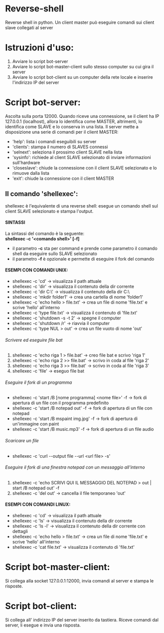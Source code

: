 # Reverse-shell
Reverse shell in python. Un client master può eseguire comandi sui client slave collegati al server  

# Istruzioni d'uso:
1) Avviare lo script bot-server
2) Avviare lo script bot-master-client sullo stesso computer su cui gira il server
3) Avviare lo script bot-client su un computer della rete locale e inserire l'indirizzo IP del server

# Script bot-server:
Ascolta sulla porta 12000. Quando riceve una connessione, se il client ha IP 127.0.0.1 (localhost), allora lo identifica
come MASTER, altrimenti, lo identifica come SLAVE e lo conserva in una lista. Il server mette a disposizione una serie di
comandi per il client MASTER:
- 'help': lista i comandi eseguibili su server 
- 'clients': stampa il numero di SLAVES connessi
- 'selnext': seleziona il prossimo client SLAVE nella lista
- 'sysinfo': richiede al client SLAVE selezionato di inviare informazioni sull'hardware
- 'closeslave': chiude la connessione con il client SLAVE selezionato e lo rimuove dalla lista
- 'exit': chiude la connessione con il client MASTER
## Il comando 'shellexec':
   shellexec è l'equivalente di una reverse shell: esegue un comando shell sul client SLAVE selezionato e stampa l'output. 
   #### SINTASSI
   La sintassi del comando è la seguente:<br/> 
   **shellexec -c '\<comando shell\>' \[-f\]** <br/>
   - il parametro **-c** sta per command e prende come parametro il comando shell da eseguire sullo SLAVE selezionato
   - il parametro **-f** è opzionale e permette di eseguire il fork del comando
   #### ESEMPI CON COMANDI UNIX:
   - shellexec -c 'cd' -> visualizza il path attuale
   - shellexec -c 'dir' -> visualizza il contenuto della dir corrente
   - shellexec -c 'dir C:\\' -> visualizza il contenuto della dir C:\\
   - shellexec -c 'mkdir folder1' -> crea una cartella di nome 'folder1'
   - shellexec -c 'echo hello > file.txt' -> crea un file di nome 'file.txt' e scrive 'hello' all'interno
   - shellexec -c 'type file.txt' -> visualizza il contenuto di 'file.txt'
   - shellexec -c 'shutdown -s -t 2' -> spegne il computer
   - shellexec -c 'shutdown /r' -> riavvia il computer
   - shellexec -c 'type NUL > out' -> crea un file vuoto di nome 'out'
   ###### Scrivere ed eseguire file bat
   1) shellexec -c 'echo riga 1 > file.bat' -> creo file bat e scrivo 'riga 1'
   2) shellexec -c 'echo riga 2 >> file.bat' -> scrivo in coda al file 'riga 2'
   3) shellexec -c 'echo riga 3 >> file.bat' -> scrivo in coda al file 'riga 3'
   4) shellexec -c 'file' -> eseguo file bat
   ###### Eseguire il fork di un programma
   - shellexec -c 'start /B \[nome programma\] \<nome file\>' -f -> fork di apertura di un file con il programma predefinito
   - shellexec -c 'start /B notepad out' -f -> fork di apertura di un file con notepad
   - shellexec -c 'start /B mspaint img.jpg' -f -> fork di apertura di un'immagine con paint
   - shellexec -c 'start /B music.mp3' -f -> fork di apertura di un file audio
   ###### Scaricare un file
   - shellexec -c 'curl --output file --url \<url file\> -s'
   ###### Eseguire il fork di una finestra notepad con un messaggio all'interno
   1) shellexec -c 'echo SCRIVI QUI IL MESSAGGIO DEL NOTEPAD > out | start /B notepad out' -f
   2) shellexec -c 'del out' -> cancella il file temporaneo 'out'
   #### ESEMPI CON COMANDI LINUX:
   - shellexec -c 'cd' -> visualizza il path attuale
   - shellexec -c 'ls' -> visualizza il contenuto della dir corrente
   - shellexec -c 'ls -l' -> visualizza il contenuto della dir corrente con dettagli
   - shellexec -c 'echo hello > file.txt' -> crea un file di nome 'file.txt' e scrive 'hello' all'interno
   - shellexec -c 'cat file.txt' -> visualizza il contenuto di 'file.txt'

# Script bot-master-client:
Si collega alla socket 127.0.0.1:12000, invia comandi al server e stampa le risposte.
  
# Script bot-client:
Si collega all' indirizzo IP del server inserito da tastiera. Riceve comandi dal server, li esegue e invia una risposta. 
